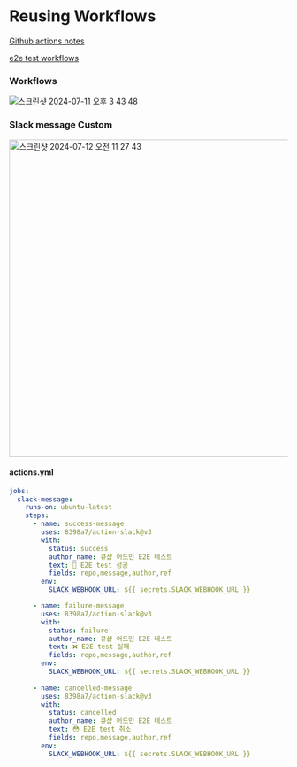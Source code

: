 # Reusing Workflows

[Github actions notes](https://rea1994.notion.site/Github-actions-8f3df9d5072a4e08844ebda4b0cce684)   

[e2e test workflows](https://github.com/hyung-rae/end-to-end)

### Workflows

![스크린샷 2024-07-11 오후 3 43 48](https://github.com/hyung-rae/github-action/assets/174302871/aec241ac-6190-4d84-93fa-c88ff0fcd05a)


### Slack message Custom

<img width="573" alt="스크린샷 2024-07-12 오전 11 27 43" src="https://github.com/user-attachments/assets/cac6c5de-0291-40bd-bb5a-f99c68eb9846">

#### actions.yml
```YAML
jobs:
  slack-message:
    runs-on: ubuntu-latest
    steps:
      - name: success-message
        uses: 8398a7/action-slack@v3
        with:
          status: success
          author_name: 큐샵 어드민 E2E 테스트
          text: 🎉 E2E test 성공
          fields: repo,message,author,ref
        env:
          SLACK_WEBHOOK_URL: ${{ secrets.SLACK_WEBHOOK_URL }}

      - name: failure-message
        uses: 8398a7/action-slack@v3
        with:
          status: failure
          author_name: 큐샵 어드민 E2E 테스트
          text: ❌ E2E test 실패
          fields: repo,message,author,ref
        env:
          SLACK_WEBHOOK_URL: ${{ secrets.SLACK_WEBHOOK_URL }}        
          
      - name: cancelled-message
        uses: 8398a7/action-slack@v3
        with:
          status: cancelled
          author_name: 큐샵 어드민 E2E 테스트
          text: 😳 E2E test 취소
          fields: repo,message,author,ref
        env:
          SLACK_WEBHOOK_URL: ${{ secrets.SLACK_WEBHOOK_URL }}       
```
